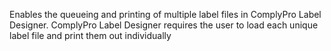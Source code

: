 Enables the queueing and printing of multiple label files in ComplyPro Label Designer. 
ComplyPro Label Designer requires the user to load each unique label file and print them out individually
